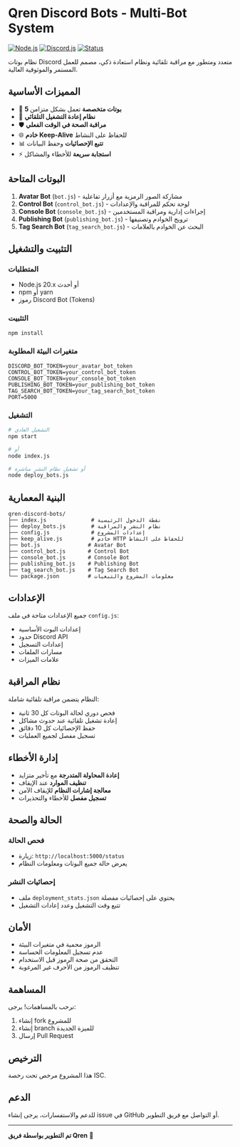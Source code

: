 # Qren Discord Bots - Multi-Bot System

[![Node.js](https://img.shields.io/badge/Node.js-20.x-green.svg)](https://nodejs.org/)
[![Discord.js](https://img.shields.io/badge/Discord.js-14.x-blue.svg)](https://discord.js.org/)
[![Status](https://img.shields.io/badge/Status-Active-brightgreen.svg)]()

نظام بوتات Discord متعدد ومتطور مع مراقبة تلقائية ونظام استعادة ذكي، مصمم للعمل المستمر والموثوقية العالية.

## المميزات الأساسية

- 🤖 **5 بوتات متخصصة** تعمل بشكل متزامن
- 🔄 **نظام إعادة التشغيل التلقائي** 
- 🛡️ **مراقبة الصحة في الوقت الفعلي**
- 🌐 **خادم Keep-Alive** للحفاظ على النشاط
- 📊 **تتبع الإحصائيات** وحفظ البيانات
- ⚡ **استجابة سريعة** للأخطاء والمشاكل

## البوتات المتاحة

1. **Avatar Bot** (`bot.js`) - مشاركة الصور الرمزية مع أزرار تفاعلية
2. **Control Bot** (`control_bot.js`) - لوحة تحكم للمراقبة والإعدادات
3. **Console Bot** (`console_bot.js`) - إجراءات إدارية ومراقبة المستخدمين  
4. **Publishing Bot** (`publishing_bot.js`) - ترويج الخوادم وتصنيفها
5. **Tag Search Bot** (`tag_search_bot.js`) - البحث عن الخوادم بالعلامات

## التثبيت والتشغيل

### المتطلبات
- Node.js 20.x أو أحدث
- npm أو yarn
- رموز Discord Bot (Tokens)

### التثبيت
```bash
npm install
```

### متغيرات البيئة المطلوبة
```env
DISCORD_BOT_TOKEN=your_avatar_bot_token
CONTROL_BOT_TOKEN=your_control_bot_token
CONSOLE_BOT_TOKEN=your_console_bot_token
PUBLISHING_BOT_TOKEN=your_publishing_bot_token
TAG_SEARCH_BOT_TOKEN=your_tag_search_bot_token
PORT=5000
```

### التشغيل
```bash
# التشغيل العادي
npm start

# أو
node index.js

# أو تشغيل نظام النشر مباشرة
node deploy_bots.js
```

## البنية المعمارية

```
qren-discord-bots/
├── index.js              # نقطة الدخول الرئيسية
├── deploy_bots.js        # نظام النشر والمراقبة
├── config.js             # إعدادات المشروع
├── keep_alive.js         # خادم HTTP للحفاظ على النشاط
├── bot.js               # Avatar Bot
├── control_bot.js       # Control Bot  
├── console_bot.js       # Console Bot
├── publishing_bot.js    # Publishing Bot
├── tag_search_bot.js    # Tag Search Bot
└── package.json         # معلومات المشروع والتبعيات
```

## الإعدادات

جميع الإعدادات متاحة في ملف `config.js`:
- إعدادات البوت الأساسية
- حدود Discord API
- إعدادات التسجيل
- مسارات الملفات
- علامات الميزات

## نظام المراقبة

النظام يتضمن مراقبة تلقائية شاملة:
- فحص دوري لحالة البوتات كل 30 ثانية
- إعادة تشغيل تلقائية عند حدوث مشاكل
- حفظ الإحصائيات كل 10 دقائق
- تسجيل مفصل لجميع العمليات

## إدارة الأخطاء

- **إعادة المحاولة المتدرجة** مع تأخير متزايد
- **تنظيف الموارد** عند الإيقاف
- **معالجة إشارات النظام** للإيقاف الآمن
- **تسجيل مفصل** للأخطاء والتحذيرات

## الحالة والصحة

### فحص الحالة
- زيارة: `http://localhost:5000/status`
- يعرض حالة جميع البوتات ومعلومات النظام

### إحصائيات النشر
- ملف `deployment_stats.json` يحتوي على إحصائيات مفصلة
- تتبع وقت التشغيل وعدد إعادات التشغيل

## الأمان

- الرموز محمية في متغيرات البيئة
- عدم تسجيل المعلومات الحساسة
- التحقق من صحة الرموز قبل الاستخدام
- تنظيف الرموز من الأحرف غير المرغوبة

## المساهمة

نرحب بالمساهمات! يرجى:
1. إنشاء fork للمشروع
2. إنشاء branch للميزة الجديدة
3. إرسال Pull Request

## الترخيص

هذا المشروع مرخص تحت رخصة ISC.

## الدعم

للدعم والاستفسارات، يرجى إنشاء issue في GitHub أو التواصل مع فريق التطوير.

---

**تم التطوير بواسطة فريق Qren** 🚀